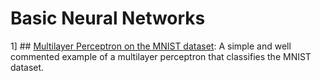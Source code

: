 # Basic Neural Networks

1] ## [Multilayer Perceptron on the MNIST dataset](https://github.com/TheG3ntleman/Deep-learning-models/blob/master/Neural%20Networks/MLP.py): A simple and well commented example of a multilayer perceptron that classifies the MNIST dataset.

